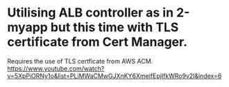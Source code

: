 # Utilising ALB controller as in 2-myapp but this time with TLS certificate from Cert Manager.

Requires the use of TLS certficate from AWS ACM.
https://www.youtube.com/watch?v=5XpPiORNy1o&list=PLiMWaCMwGJXnKY6XmeifEpjIfkWRo9v2l&index=6